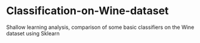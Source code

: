 # Classification-on-Wine-dataset
Shallow learning analysis, comparison of some basic classifiers on the Wine dataset using Sklearn
